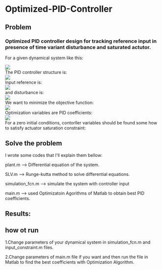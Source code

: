 # Optimized-PID-Controller
## Problem
### Optimized PID controller design for tracking reference input in presence of time variant disturbance and saturated actutor.

For a given dynamical system like this:
<div align="left">
  <img src="https://github.com/MustafaLotfi/Optimized-PID-Controller/blob/main/displaying/2021-11-06_20-04-58.png">
</div>
The PID controller structure is:
<div align="left">
  <img src="https://github.com/MustafaLotfi/Optimized-PID-Controller/blob/main/displaying/2021-11-06_20-05-43.png">
</div>
Input reference is:
<div align="left">
  <img src="https://github.com/MustafaLotfi/Optimized-PID-Controller/blob/main/displaying/2021-11-06_20-06-14.png">
</div>
and disturbance is:
<div align="left">
  <img src="https://github.com/MustafaLotfi/Optimized-PID-Controller/blob/main/displaying/2021-11-06_20-06-35.png">
</div>
We want to minimize the objective function:
<div align="left">
  <img src="https://github.com/MustafaLotfi/Optimized-PID-Controller/blob/main/displaying/2021-11-06_20-06-54.png">
</div>
Optimization variables are PID coefficients:
<div align="left">
  <img src="https://github.com/MustafaLotfi/Optimized-PID-Controller/blob/main/displaying/2021-11-06_20-07-20.png">
</div>
For a zero initial conditions, contorller variables should be found some how to satisfy actuator saturation constraint:

## Solve the problem
I wrote some codes that I'll explain them bellow:

plant.m --> Differential equation of the system.

SLV.m --> Runge-kutta method to solve differential equations.

simulation_fcn.m --> simulate the system with controller input

main.m --> used Optimizatoin Agorithms of Matlab to obtain best PID coefficients.

## Results:


## how ot run
1.Change parameters of your dynamical system in simulation_fcn.m and input_constraint.m files.

2.Change parameters of main.m file if you want and then run the file in Matlab to find the best coefficients with Optimization Algorithm.
